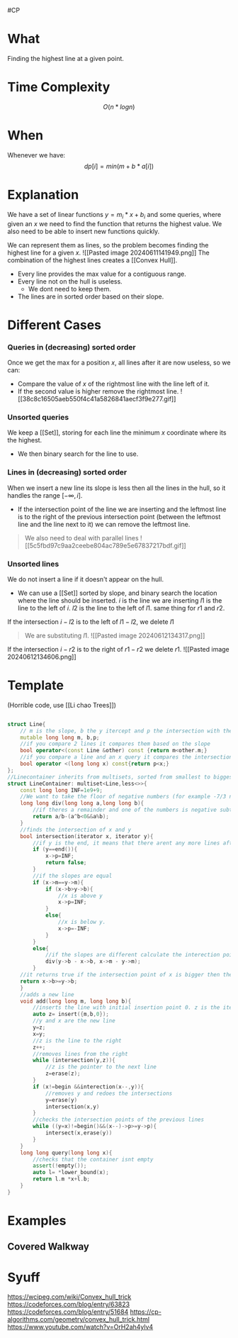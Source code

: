 #CP
# What 
Finding the highest line at a given point.
# Time Complexity
$$
O(n*logn)
$$
# When
Whenever we have:
$$
dp[i]=min(m+b*a[i])
$$
# Explanation
We have a set of linear functions $y=m_i*x+b_i$ and some queries, where given an $x$ we need to find the function that returns the highest value.
We also need to be able to insert new functions quickly.

We can represent them as lines, so the problem becomes finding the highest line for a given $x$.
![[Pasted image 20240611141949.png]]
The combination of the highest lines creates a [[Convex Hull]].

- Every line provides the max value for a contiguous range. 
- Every line not on the hull is useless.
	- We dont need to keep them.
- The lines are in sorted order based on their slope.

# Different Cases
### Queries in (decreasing) sorted order
Once we get the max for a position $x$, all lines after it are now useless, so we can:
- Compare the value of $x$ of the rightmost line with the line left of it.
- If the second value is higher remove the rightmost line.
![[38c8c16505aeb550f4c41a5826841aecf3f9e277.gif]]
### Unsorted queries
We keep a [[Set]], storing for each line the minimum $x$ coordinate where its the highest. 
- We then binary search for the line to use.

### Lines in (decreasing) sorted order
When we insert a new line its slope is less then all the lines in the hull, so it handles the range $[-\infty,i]$.
- If the intersection point of the line we are inserting and the leftmost line is to the right of the previous intersection point (between the leftmost line and the line next to it) we can remove the leftmost line.

>We also need to deal with parallel lines
![[5c5fbd97c9aa2ceebe804ac789e5e67837217bdf.gif]]
### Unsorted lines
We do not insert a line if it doesn't appear on the hull.
- We can use a [[Set]] sorted by slope, and binary search the location where the line should be inserted.
$i$ is the line we are inserting $l1$ is the line to the left of $i$.
$l2$ is the line to the left of $l1$.
same thing for $r1$ and $r2$.

If the intersection $i-l2$ is to the left of $l1-l2$, we delete $l1$
>We are substituting $l1$.
![[Pasted image 20240612134317.png]]

If the intersection $i-r2$ is to the right of $r1-r2$ we delete $r1$.
![[Pasted image 20240612134606.png]]
# Template
(Horrible code, use [[Li chao Trees]])
```C++

struct Line{
	// m is the slope, b the y itercept and p the intersection with the next line
	mutable long long m, b,p;
	//if you compare 2 lines it compares them based on the slope
	bool operator<(const Line &other) const {return m<other.m;}
	//if you compare a line and an x query it compares the intersection point
	bool operator <(long long x) const{return p<x;}
};
//Linecontainer inherits from multisets, sorted from smallest to biggest
struct LineContainer: multiset<Line,less<>>{
	const long long INF=1e9+9;
	//We want to take the floor of negative numbers (for example -7/3 normally is -2 even if the division is -2.33333333, we want -3, aka the biggest int not greater then the division)
	long long div(long long a,long long b){
		//if theres a remainder and one of the numbers is negative subtract 1
		return a/b-(a^b<0&&a%b);
	}
	//finds the intersection of x and y
	bool intersection(iterator x, iterator y){
		//if y is the end, it means that there arent any more lines after x, so that means theres no intersection
		if (y==end()){
			x->p=INF;
			return false;
		}
		//if the slopes are equal
		if (x->m==y->m){
			if (x->b>y->b){
				//x is above y
				x->p=INF;
			}
			else{
				//x is below y.
				x->p=-INF;
			}
		}
		else{
			//if the slopes are different calculate the interection point
			div(y->b - x->b, x->m - y->m);
		}
	//it returns true if the intersection point of x is bigger then the line beyond it. If it returns true y is redundant.
	return x->b>=y->b;
	}
	//adds a new line
	void add(long long m, long long b){
		//inserts the line with initial insertion point 0. z is the iterator
		auto z= insert({m,b,0});
		//y and x are the new line
		y=z;
		x=y;
		//z is the line to the right
		z++;
		//removes lines from the right
		while (intersection(y,z)){
			//z is the pointer to the next line
			z=erase(z);
		}
		if (x!=begin &&interection(x--,y)){
			//removes y and redoes the intersections
			y=erase(y)
			intersection(x,y)
		}
		//checks the intersection points of the previous lines
		while ((y=x)!=begin()&&(x--)->p>=y->p){
			intersect(x,erase(y))
		}
	}
	long long query(long long x){
		//checks that the container isnt empty
		assert(!empty());
		auto l= *lower_bound(x);
		return l.m *x+l.b;
	}
}
```
# Examples

## Covered Walkway
# Syuff
https://wcipeg.com/wiki/Convex_hull_trick
https://codeforces.com/blog/entry/63823
https://codeforces.com/blog/entry/51684
https://cp-algorithms.com/geometry/convex_hull_trick.html
https://www.youtube.com/watch?v=OrH2ah4ylv4
